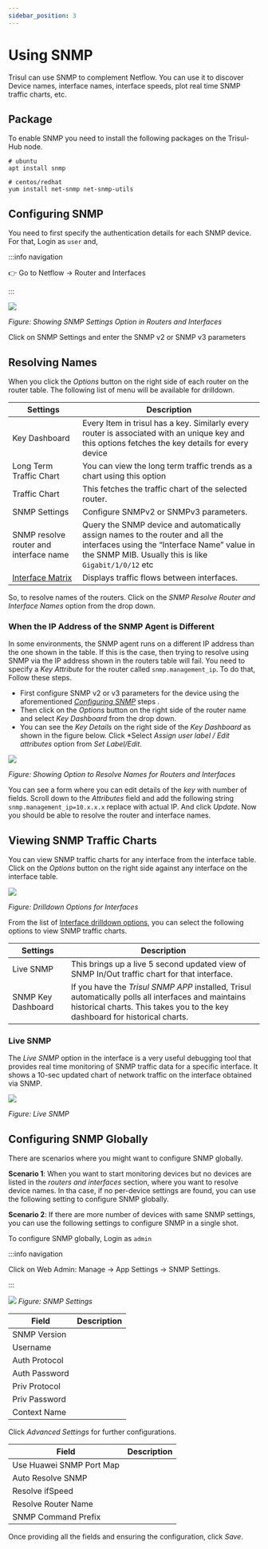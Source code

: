 ```yaml
---
sidebar_position: 3
---
```


# Using SNMP

Trisul can use SNMP to complement Netflow. You can use it to discover
Device names, interface names, interface speeds, plot real time SNMP
traffic charts, etc.

## Package

To enable SNMP you need to install the following packages on the
Trisul-Hub node.

```language-bash
# ubuntu
apt install snmp

# centos/redhat
yum install net-snmp net-snmp-utils 
```

## Configuring SNMP

You need to first specify the authentication details for each SNMP
device.  
For that, Login as `user` and,

:::info navigation

:point_right: Go to Netflow &rarr; Router and Interfaces

:::

![](images/snmp_settings.png)

*Figure: Showing SNMP Settings Option in Routers and Interfaces*

Click on SNMP Settings and enter the SNMP v2 or SNMP v3 parameters

## Resolving Names

When you click the *Options* button on the right side of each router on the router table. The following list of menu will be available for drilldown.

| Settings                               | Description                                                        |
| -------------------------------------- | ------------------------------------------------------------------ |
| Key Dashboard                          | Every Item in trisul has a key. Similarly every router is associated with an unique key and this options fetches the key details for every device                                     |
| Long Term Traffic Chart                        | You can view the long term traffic trends as a chart using this option                                                                                                                |
| Traffic Chart | This fetches the traffic chart of the selected router.                                                                                          |
| SNMP Settings                          | Configure SNMPv2 or SNMPv3 parameters.                                                                                                                                                |
| SNMP resolve router and interface name | Query the SNMP device and automatically assign names to the router and all the interfaces using the “Interface Name” value in the SNMP MIB. Usually this is like `Gigabit/1/0/12` etc |
| [Interface Matrix](/docs/ug/netflow/drilldown#interface-traffic-matrix--chord-diagram) | Displays traffic flows between interfaces.                                                                                          |

So, to resolve names of the routers. Click on the *SNMP Resolve Router and Interface Names* option from the drop down.

### When the IP Address of the SNMP Agent is Different

In some environments, the SNMP agent runs on a different IP address than
the one shown in the table. If this is the case, then trying to resolve
using SNMP via the IP address shown in the routers table will fail. You
need to specify a *Key Attribute* for the router called
`snmp.management_ip`. To do that, Follow these steps.

- First configure SNMP v2 or v3 parameters for the device using the aforementioned [*Configuring SNMP*](/docs/ug/netflow/snmp#configuring-snmp) steps .
- Then click on the *Options* button on the right side of the router name and select *Key Dashboard* from the drop down.
- You can see the *Key Details* on the right side of the *Key Dashboard* as shown in the figure below. Click *Select *Assign user label / Edit attributes* option from *Set Label/Edit*.

![](images/snmp_edit_label.png)

*Figure: Showing Option to Resolve Names for Routers and Interfaces*

You can see a form where you can edit details of the *key* with number of fields. Scroll down to the *Attributes* field and add the following string `snmp.management_ip=10.x.x.x` replace with actual IP. And click *Update*.
Now you should be able to resolve the router and interface names.

## Viewing SNMP Traffic Charts

You can view SNMP traffic charts for any interface from the interface table. Click on the *Options* button on the right side against any interface on the interface table.

![](images/router_interface_options.png)

*Figure: Drilldown Options for Interfaces*

From the list of [Interface drilldown options](/docs/ug/netflow/routers_and_interfaces#drilldown-from-the-interfaces-table), you can select the following options to view SNMP traffic charts. 

| Settings           | Description                                                                                |
| ------------------ | ------------------------------------------------------------------------------------------ |
| Live SNMP          | This brings up a live 5 second updated view of SNMP In/Out traffic chart for that interface.                                                                                       |
| SNMP Key Dashboard | If you have the *Trisul SNMP APP* installed, Trisul automatically polls all interfaces and maintains historical charts. This takes you to the key dashboard for historical charts. |


### Live SNMP

The *Live SNMP* option in the interface is a very useful debugging tool that provides real time monitoring of SNMP traffic data for a specific interface. It shows a 10-sec updated chart of network traffic on the interface obtained via SNMP.

![](images/live_snmp.png)

*Figure: Live SNMP*

## Configuring SNMP Globally

There are scenarios where you might want to configure SNMP globally. 

**Scenario 1**: When you want to start monitoring devices but no devices are listed in the *routers and interfaces* section, where you want to resolve device names. In tha case, if no per-device settings are found, you can use the following setting to configure SNMP globally. 

**Scenario 2**: If there are more number of devices with same SNMP settings, you can use the following settings to configure SNMP in a single shot.

To configure SNMP globally, Login as `admin`

:::info navigation

Click on Web Admin: Manage &rarr; App Settings &rarr; SNMP Settings.

:::

![](images/globalsnmp.png)
*Figure: SNMP Settings*    

| Field | Description |
|-------------------------------|--------------------------------------------------------------------------------|
| SNMP Version |
| Username |
| Auth Protocol |
| Auth Password |
| Priv Protocol |
| Priv Password |
| Context Name |

Click *Advanced Settings* for further configurations.

| Field | Description |
|-------------------------------|--------------------------------------------------------------------------------|
| Use Huawei SNMP Port Map |
| Auto Resolve SNMP |
| Resolve ifSpeed |
| Resolve Router Name |
| SNMP Command Prefix |

Once providing all the fields and ensuring the configuration, click *Save*.